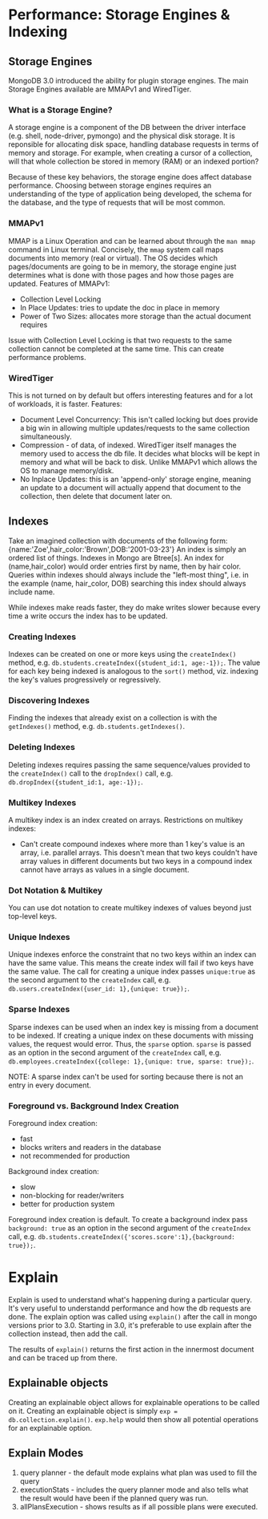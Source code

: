 # Performance: Storage Engines & Indexing

## Storage Engines
MongoDB 3.0 introduced the ability for plugin storage engines. The main Storage Engines available are MMAPv1 and WiredTiger.

### What is a Storage Engine?
A storage engine is a component of the DB between the driver interface (e.g. shell, node-driver, pymongo) and the physical disk storage.  It is reponsible for allocating disk space, handling database requests in terms of memory and storage.  For example, when creating a cursor of a collection, will that whole collection be stored in memory (RAM) or an indexed portion?

Because of these key behaviors, the storage engine does affect database performance.  Choosing between storage engines requires an understanding of the type of application being developed, the schema for the database, and the type of requests that will be most common.

### MMAPv1
MMAP is a Linux Operation and can be learned about through the `man mmap` command in Linux terminal.  Concisely, the `mmap` system call maps documents into memory (real or virtual).
The OS decides which pages/documents are going to be in memory, the storage engine just determines what is done with those pages and how those pages are updated.
Features of MMAPv1:
* Collection Level Locking
* In Place Updates: tries to update the doc in place in memory
* Power of Two Sizes: allocates more storage than the actual document requires 

Issue with Collection Level Locking is that two requests to the same collection cannot be completed at the same time.  This can create performance problems.

### WiredTiger
This is not turned on by default but offers interesting features and for a lot of workloads, it is faster.
Features:
* Document Level Concurrency: This isn't called locking but does provide a big win in allowing multiple updates/requests to the same collection simultaneously.
* Compression - of data, of indexed. WiredTiger itself manages the memory used to access the db file. It decides what blocks will be kept in memory and what will be back to disk. Unlike MMAPv1 which allows the OS to manage memory/disk.
* No Inplace Updates: this is an 'append-only' storage engine, meaning an update to a document will actually append that document to the collection, then delete that document later on.


## Indexes
Take an imagined collection with documents of the following form:
    {name:'Zoe',hair_color:'Brown',DOB:'2001-03-23'}
An index is simply an ordered list of things.  Indexes in Mongo are Btree[s]. An index for (name,hair\_color) would order entries first by name, then by hair color.  Queries within indexes should always include the "left-most thing", i.e. in the example (name, hair\_color, DOB) searching this index should always include name.

While indexes make reads faster, they do make writes slower because every time a write occurs the index has to be updated.

### Creating Indexes
Indexes can be created on one or more keys using the `createIndex()` method, e.g. `db.students.createIndex({student_id:1, age:-1});`.  The value for each key being indexed is analogous to the `sort()` method, viz. indexing the key's values progressively or regressively.

### Discovering Indexes
Finding the indexes that already exist on a collection is with the `getIndexes()` method, e.g. `db.students.getIndexes()`.

### Deleting Indexes
Deleting indexes requires passing the same sequence/values provided to the `createIndex()` call to the `dropIndex()` call, e.g. `db.dropIndex({student_id:1, age:-1});`.

### Multikey Indexes
A multikey index is an index created on arrays.  Restrictions on multikey indexes:
* Can't create compound indexes where more than 1 key's value is an array, i.e. parallel arrays.
This doesn't mean that two keys couldn't have array values in different documents but two keys in a compound index cannot have arrays as values in a single document. 

### Dot Notation & Multikey
You can use dot notation to create multikey indexes of values beyond just top-level keys.

### Unique Indexes
Unique indexes enforce the constraint that no two keys within an index can have the same value.
This means the create index will fail if two keys have the same value.
The call for creating a unique index passes `unique:true` as the second argument to the `createIndex` call, e.g. `db.users.createIndex({user_id: 1},{unique: true});`.

### Sparse Indexes
Sparse indexes can be used when an index key is missing from a document to be indexed.  If creating a unique index on these documents with missing values, the request would error.  Thus, the `sparse` option. `sparse` is passed as an option in the second argument of the `createIndex` call, e.g. `db.employees.createIndex({college: 1},{unique: true, sparse: true});`.

NOTE: A sparse index can't be used for sorting because there is not an entry in every document.

### Foreground vs. Background Index Creation
Foreground index creation:
* fast
* blocks writers and readers in the database
* not recommended for production

Background index creation:
* slow
* non-blocking for reader/writers
* better for production system

Foreground index creation is default. To create a background index pass `background: true` as an option in the second argument of the `createIndex` call, e.g. `db.students.createIndex({'scores.score':1},{background: true});`.

# Explain
Explain is used to understand what's happening during a particular query.  It's very useful to understandd performance and how the db requests are done. The explain option was called using `explain()` after the call in mongo versions prior to 3.0.  Starting in 3.0, it's preferable to use explain after the collection instead, then add the call.

The results of `explain()` returns the first action in the innermost document and can be traced up from there.

## Explainable objects
Creating an explainable object allows for explainable operations to be called on it.  Creating an explainable object is simply `exp = db.collection.explain()`.  `exp.help` would then show all potential operations for an explainable option.

## Explain Modes
1. query planner - the default mode explains what plan was used to fill the query
2. executionStats - includes the query planner mode and also tells what the result would have been if the planned query was run.
3. allPlansExecution - shows results as if all possible plans were executed.





